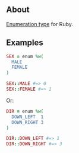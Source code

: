 ## About
[Enumeration type](https://docs.microsoft.com/pt-br/dotnet/csharp/language-reference/builtin-types/enum) for Ruby.

## Examples
```Ruby
SEX = enum %w(
  MALE
  FEMALE
)

SEX::MALE #=> 0
SEX::FEMALE #=> 1
```
Or:
```Ruby
DIR = enum %w(
  DOWN_LEFT  1
  DOWN_RIGHT 3
)

DIR::DOWN_LEFT #=> 1
DIR::DOWN_RIGHT #=> 3
```
